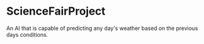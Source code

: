 # ScienceFairProject
An AI that is capable of predicting any day's weather based on the previous days conditions.
